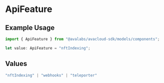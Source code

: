 # ApiFeature

## Example Usage

```typescript
import { ApiFeature } from "@avalabs/avacloud-sdk/models/components";

let value: ApiFeature = "nftIndexing";
```

## Values

```typescript
"nftIndexing" | "webhooks" | "teleporter"
```